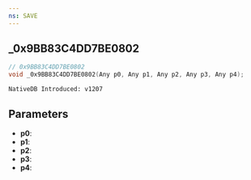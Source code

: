 ```yaml
---
ns: SAVE
---
```

## _0x9BB83C4DD7BE0802

```c
// 0x9BB83C4DD7BE0802
void _0x9BB83C4DD7BE0802(Any p0, Any p1, Any p2, Any p3, Any p4);
```

```
NativeDB Introduced: v1207
```

## Parameters
* **p0**:
* **p1**:
* **p2**:
* **p3**:
* **p4**:
